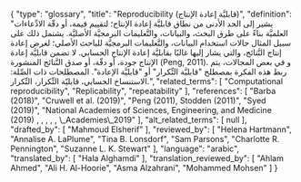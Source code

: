 {
    "type": "glossary",
    "title": "Reproducibility (قابليَّة إعادة الإنتاج)",
    "definition": "يشير إلى الحد الأدنى من نطاق قابليَّة إعادة الإنتاج؛ لتقييم قيمة، أو دقّة الادِّعاءات العلميَّة بناءً على طرق البحث، والبيانات، والتَّعليمات البرمجيَّة الأصليَّة.  يشتمل ذلك على سبيل المثال حالات استخدام البيانات، والتَّعليمات البرمجيَّة للباحث الأصلي؛ لغرض إعادة إنتاج النَّتائج، والتي يشار إليها غالبًا بقابليَّة إعادة الإنتاج الحسابي.  لا تضمن قابليَّة إعادة الإنتاج جودة، أو دقّة، أو صدق النَّتائج المنشورة (Peng, 2011). و في بعض المجالات، يتم ربط هذه الفكرة بمصطلح \"قابليَّة التِّكرار\" أو \"قابليَّة الإعادة\".  المصطلحات ذات الصِّلة: الاستنساخ الحسابي، قابليّة التِّكرار، التِّكرار.",
    "related_terms": [
        "Computational reproducibility",
        "Replicability",
        "repeatability"
    ],
    "references": [
        "Barba (2018)",
        "Cruwell et al. (2019)",
        "Peng (2011), Stodden (2011)",
        "Syed (2019)",
        "National Academies of Sciences, Engineering, and Medicine (2019) , , , , , \\_Academies\\_2019"
    ],
    "alt_related_terms": [
        null
    ],
    "drafted_by": [
        "Mahmoud Elsherif"
    ],
    "reviewed_by": [
        "Helena Hartmann",
        "Annalise A. LaPlume",
        "Tina B. Lonsdorf",
        "Sam Parsons",
        "Charlotte R. Pennington",
        "Suzanne L. K. Stewart"
    ],
    "language": "arabic",
    "translated_by": [
        "Hala Alghamdi"
    ],
    "translation_reviewed_by": [
        "Ahlam Ahmed",
        "Ali H. Al-Hoorie",
        "Asma Alzahrani",
        "Mohammed Mohsen"
    ]
}